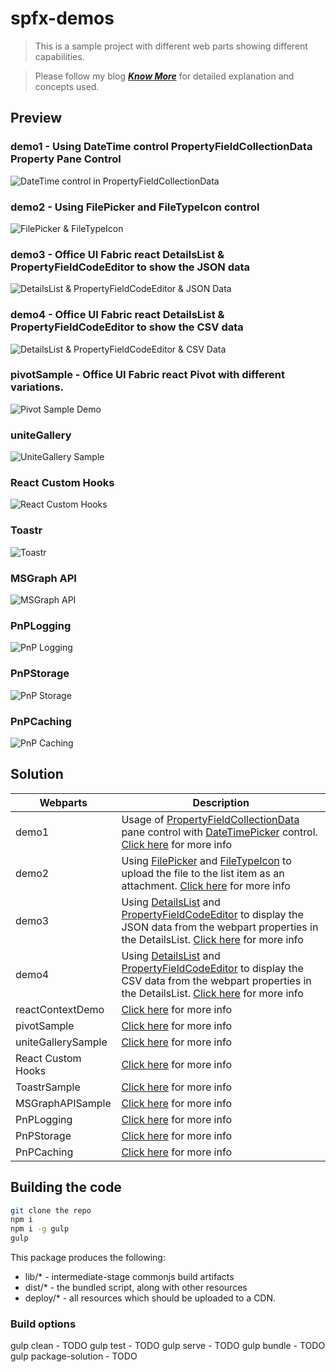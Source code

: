 # spfx-demos

>This is a sample project with different web parts showing different capabilities.

> Please follow my blog [**_Know More_**](https://windowssharepointserver.blogspot.com/) for detailed explanation and concepts used.

## Preview

### demo1 - Using DateTime control PropertyFieldCollectionData Property Pane Control
![DateTime control in PropertyFieldCollectionData](./assets/demo1.gif)

### demo2 - Using FilePicker and FileTypeIcon control
![FilePicker & FileTypeIcon](./assets/demo2.gif)

### demo3 - Office UI Fabric react DetailsList & PropertyFieldCodeEditor to show the JSON data
![DetailsList & PropertyFieldCodeEditor & JSON Data](./assets/demo3.gif)

### demo4 - Office UI Fabric react DetailsList & PropertyFieldCodeEditor to show the CSV data
![DetailsList & PropertyFieldCodeEditor & CSV Data](./assets/demo4.gif)

### pivotSample - Office UI Fabric react Pivot with different variations.
![Pivot Sample Demo](./assets/PivotSamples.gif)

### uniteGallery
![UniteGallery Sample](./assets/SPFx_UniteGallery.png)

### React Custom Hooks
![React Custom Hooks](./assets/SPFx_CustomHooks.png)

### Toastr
![Toastr](./assets/SPFx_Toastr.gif)

### MSGraph API
![MSGraph API](./assets/SPFx_MSGraphAPI.gif)

### PnPLogging
![PnP Logging](./assets/PnPLogging.png)

### PnPStorage
![PnP Storage](./assets/SPFx_PnPLocalStorage.png)

### PnPCaching
![PnP Caching](./assets/SPFx_PnPCaching.png)

## Solution 

Webparts|Description
--------|---------
demo1 | Usage of [PropertyFieldCollectionData](https://sharepoint.github.io/sp-dev-fx-property-controls/controls/PropertyFieldCollectionData/) pane control with [DateTimePicker](https://sharepoint.github.io/sp-dev-fx-controls-react/controls/DateTimePicker/) control. [Click here](https://spknowledge.com/2020/02/29/spfx-using-datetime-control-propertyfieldcollectiondata-property-pane-control/) for more info
demo2 | Using [FilePicker](https://sharepoint.github.io/sp-dev-fx-controls-react/controls/FilePicker/) and [FileTypeIcon](https://sharepoint.github.io/sp-dev-fx-controls-react/controls/FileTypeIcon/) to upload the file to the list item as an attachment. [Click here](https://spknowledge.com/2020/02/29/spfx-using-filepicker-and-filetypeicon-control/) for more info
demo3 | Using [DetailsList](https://developer.microsoft.com/en-us/fabric#/controls/web/detailslist) and [PropertyFieldCodeEditor](https://sharepoint.github.io/sp-dev-fx-property-controls/controls/PropertyFieldCodeEditor/) to display the JSON data from the webpart properties in the DetailsList. [Click here](https://spknowledge.com/2020/03/21/spfx-office-ui-fabric-react-detailslist-propertyfieldcodeeditor-to-show-the-json-data/) for more info
demo4 | Using [DetailsList](https://developer.microsoft.com/en-us/fabric#/controls/web/detailslist) and [PropertyFieldCodeEditor](https://sharepoint.github.io/sp-dev-fx-property-controls/controls/PropertyFieldCodeEditor/) to display the CSV data from the webpart properties in the DetailsList. [Click here](https://spknowledge.com/2020/04/04/spfx-office-ui-fabric-react-detailslist-propertyfieldcodeeditor-to-show-the-csv-data/) for more info
reactContextDemo | [Click here](https://spknowledge.com/2020/05/13/using-react-context-api-in-spfx/) for more info
pivotSample | [Click here](https://spknowledge.com/2020/06/02/spfx-using-fluent-ui-pivot-control/) for more info
uniteGallerySample | [Click here](https://spknowledge.com/2020/06/14/spfx-using-unitegallery-jquery-plugin/) for more info
React Custom Hooks | [Click here](https://spknowledge.com/2020/06/14/spfx-using-custom-hooks/) for more info
ToastrSample | [Click here](https://spknowledge.com/2020/06/15/spfx-using-toastr-plugin/) for more info
MSGraphAPISample | [Click here](https://spknowledge.com/2020/06/22/spfx-using-msgraph-api/) for more info
PnPLogging | [Click here](https://spknowledge.com/2020/06/27/spfx-using-pnp-logging/) for more info
PnPStorage | [Click here](https://spknowledge.com/2020/06/28/spfx-using-pnpclientstorage/) for more info
PnPCaching | [Click here](https://spknowledge.com/2020/07/01/spfx-using-pnp-caching/) for more info

## Building the code

```bash
git clone the repo
npm i
npm i -g gulp
gulp
```

This package produces the following:

* lib/* - intermediate-stage commonjs build artifacts
* dist/* - the bundled script, along with other resources
* deploy/* - all resources which should be uploaded to a CDN.

### Build options

gulp clean - TODO
gulp test - TODO
gulp serve - TODO
gulp bundle - TODO
gulp package-solution - TODO
